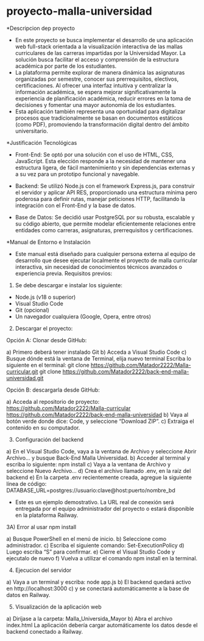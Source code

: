 # proyecto-malla-universidad

*Descripcion dep proyecto

- En este proyecto se busca implementar el desarrollo de una aplicación web full-stack orientada a la visualización interactiva de las mallas curriculares de las carreras impartidas por la Universidad Mayor. La solución busca facilitar el acceso y comprensión de la estructura académica por parte de los estudiantes.
- La plataforma permite explorar de manera dinámica las asignaturas organizadas por semestre, conocer sus prerrequisitos, electivos, certificaciones. Al ofrecer una interfaz intuitiva y centralizar la información académica, se espera mejorar significativamente la experiencia de planificación académica, reducir errores en la toma de decisiones y fomentar una mayor autonomía de los estudiantes.
- Esta aplicación también representa una oportunidad para digitalizar procesos que tradicionalmente se basan en documentos estáticos (como PDF), promoviendo la transformación digital dentro del ámbito universitario.

*Justificación Tecnológicas
- Front-End: Se optó por una solución con el uso de HTML, CSS, JavaScript. Esta elección responde a la necesidad de mantener una estructura ligera, de fácil mantenimiento y sin dependencias externas y a su vez  para un prototipo funcional y navegable.

- Backend: Se utilizó Node.js con el framework Express.js, para construir el servidor y aplicar API RES, proporcionado una estructura mínima pero poderosa para definir rutas, manejar peticiones HTTP, facilitando la integración con el Front-End y la base de datos. 

- Base de Datos: Se decidió usar PostgreSQL por su robusta, escalable y su código abierto, que permite modelar eficientemente relaciones entre entidades como carreras, asignaturas, prerrequisitos y certificaciones.

*Manual de Entorno e Instalación

- Este manual está diseñado para cualquier persona externa al equipo de desarrollo que desee ejecutar localmente el proyecto de malla curricular interactiva, sin necesidad de conocimientos técnicos avanzados o experiencia previa.
Requisitos previos:
1) Se debe descargar e instalar los siguiente:
   
- Node.js (v18 o superior)
- Visual Studio Code
- Git (opcional)
- Un navegador cualquiera (Google, Opera, entre otros)
  
2) Descargar el proyecto:
  
Opción A: Clonar desde GitHub: 

a) Primero deberá tener instalado Git
b) Acceda a Visual Studio Code
c) Busque dónde está la ventana de Terminal, elija nuevo terminal
   Escriba lo siguiente en el terminal:
git clone https://github.com/Matador2222/Malla-curricular.git
git clone https://github.com/Matador2222/back-end-malla-universidad.git

Opción B: descargarla desde GitHub:

a) Acceda al repositorio de proyecto: https://github.com/Matador2222/Malla-curricular
https://github.com/Matador2222/back-end-malla-universidad
b) Vaya al botón verde donde dice: Code, y seleccione “Download ZIP”.
c) Extraiga el contenido en su computador.

3) Configuración del backend
 
a) En el Visual Studio Code, vaya a la ventana de Archivo y seleccione Abrir Archivo… y busque Back-End Malla Universidad.
b) Acceder al terminal y escriba lo siguiente: 
npm install
c) Vaya a la ventana de Archivo y seleccione Nuevo Archivo…
d) Crea el archivo llamado .env, en la raíz del backend 
e) En la carpeta .env recientemente creada, agregue la siguiente línea de código:
DATABASE_URL=postgres://usuario:clave@host:puerto/nombre_bd
- Este es un ejemplo demostrativo. La URL real de conexión será entregada por el equipo administrador del proyecto o estará disponible en la plataforma Railway.

3A) Error al usar npm install

a) Busque PowerShell en el menú de inicio.
b) Seleccione como administrador.
c) Escriba el siguiente comando:
Set-ExecutionPolicy
d) Luego escriba “S” para confirmar.
e) Cierre el Visual Studio Code y ejecutalo de nuevo
f) Vuelva a utilizar el comando npm install en la terminal.

4) Ejecucion del servidor
   
a) Vaya a un terminal y escriba:
node app.js
b) El backend quedará activo en http://localhost:3000
c) y se conectará automáticamente a la base de datos en Railway.

5) Visualización de la aplicación web

a) Diríjase a la carpeta: Malla_Universida_Mayor
b) Abra el archivo index.html
La aplicación debería cargar automáticamente los datos desde el backend conectado a Railway.
